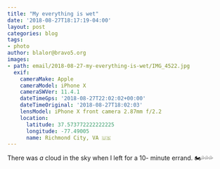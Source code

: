 ```yaml
---
title: "My everything is wet"
date: '2018-08-27T18:17:19-04:00'
layout: post
categories: blog
tags:
- photo
author: blalor@bravo5.org
images:
- path: email/2018-08-27-my-everything-is-wet/IMG_4522.jpg
  exif:
    cameraMake: Apple
    cameraModel: iPhone X
    cameraSWVer: 11.4.1
    dateTimeGps: '2018-08-27T22:02:02+00:00'
    dateTimeOriginal: '2018-08-27T18:02:03'
    lensModel: iPhone X front camera 2.87mm f/2.2
    location:
      latitude: 37.573772222222225
      longitude: -77.49005
      name: Richmond City, VA 🇺🇸
---
```


There was _a_ cloud in the sky when I left for a 10- minute errand. 🏍💦💦💦



